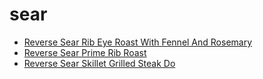 # sear

 * [Reverse Sear Rib Eye Roast With Fennel And Rosemary](../index/r/reverse-sear-rib-eye-roast-with-fennel-and-rosemary.json)
 * [Reverse Sear Prime Rib Roast](../index/r/reverse-sear-prime-rib-roast.json)
 * [Reverse Sear Skillet Grilled Steak Do](../index/r/reverse-sear-skillet-grilled-steak-do.json)
